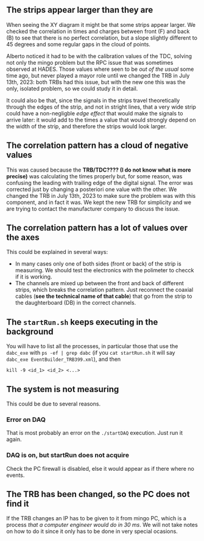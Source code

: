 ## The strips appear larger than they are
When seeing the XY diagram it might be that some strips appear larger. We checked the correlation in times and charges between front (F) and back (B) to see that there is no perfect correlation, but a slope slightly different to 45 degrees and some regular gaps in the cloud of points.

Alberto noticed it had to be with the calibration values of the TDC, solving not only the mingo problem but the RPC issue that was sometimes observed at HADES. Those values where seen to be *out of the usual* some time ago, but never played a mayor role until we changed the TRB in July 13th, 2023: both TRBs had this issue, but with the new one this was the only, isolated problem, so we could study it in detail.

It could also be that, since the signals in the strips travel theoretically through the edges of the strip, and not in stright lines, that a very wide strip could have a non-negligble *edge effect* that would make the signals to arrive later: it would add to the times a value that would strongly depend on the width of the strip, and therefore the strips would look larger.

## The correlation pattern has a cloud of negative values
This was caused because the **TRB/TDC???? (I do not know what is more precise)** was calculating the times properly but, for some reason, was confusing the leading with trailing edge of the digital signal. The error was corrected just by changing a posteriori one value with the other. We changed the TRB in July 13th, 2023 to make sure the problem was with this component, and in fact it was. We kept the new TRB for simplicity and we are trying to contact the manufacturer company to discuss the issue.

## The correlation pattern has a lot of values over the axes
This could be explained in several ways:
- In many cases only one of both sides (front or back) of the strip is measuring. We should test the electronics with the polimeter to checck if it is working.
- The channels are mixed up between the front and back of different strips, which breaks the correlation pattern. Just reconnect the coaxial cables (**see the technical name of that cable**) that go from the strip to the daughterboard (DB) in the correct channels.

## The `startRun.sh` keeps executing in the background
You will have to list all the processes, in particular those that use the `dabc_exe` with `ps -ef | grep dabc` (if you `cat startRun.sh` it will say `dabc_exe EventBuilder_TRB399.xml`), and then

    kill -9 <id_1> <id_2> <...>

## The system is not measuring
This could be due to several reasons.
### Error on DAQ
That is most probably an error on the `./startDAQ` execution. Just run it again.
### DAQ is on, but startRun does not acquire
Check the PC firewall is disabled, else it would appear as if there where no events.

## The TRB has been changed, so the PC does not find it
If the TRB changes an IP has to be given to it from mingo PC, which is a process *that a computer engineer would do in 30 ms*. We will not take notes on how to do it since it only has to be done in very special ocasions.
